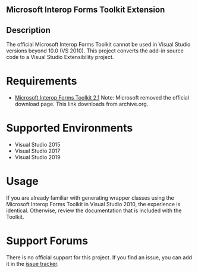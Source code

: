 ## Microsoft Interop Forms Toolkit Extension ##

## Description ##
The official Microsoft Interop Forms Toolkit cannot be used in Visual Studio versions beyond 10.0 (VS 2010). This project converts the add-in source code to a Visual Studio Extensibility project. 

Requirements 
=================================
* [Microsoft Interop Forms Toolkit 2.1](https://web.archive.org/web/20200810070025if_/https://download.microsoft.com/download/3/7/D/37D90824-1BE8-4085-920E-54812C045A55/InteropFormToolsInstaller.msi)
Note: Microsoft removed the official download page. This link downloads from archive.org.

Supported Environments
=================================
* Visual Studio 2015
* Visual Studio 2017
* Visual Studio 2019

Usage
=================================
If you are already familiar with generating wrapper classes using the Microsoft Interop Forms Toolkit in Visual Studio 2010, the experience is identical. Otherwise, review the documentation that is included with the Toolkit.

Support Forums
=================================
There is no official support for this project. If you find an issue, you can add it in the [issue tracker](https://github.com/hurcane/Microsoft.InteropFormTools.InteropFormProxyGenerator/issues).
